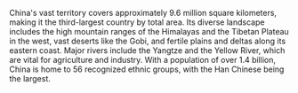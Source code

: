 China's vast territory covers approximately 9.6 million square kilometers, making it the third-largest country by total area. Its diverse landscape includes the high mountain ranges of the Himalayas and the Tibetan Plateau in the west, vast deserts like the Gobi, and fertile plains and deltas along its eastern coast. Major rivers include the Yangtze and the Yellow River, which are vital for agriculture and industry. With a population of over 1.4 billion, China is home to 56 recognized ethnic groups, with the Han Chinese being the largest.
